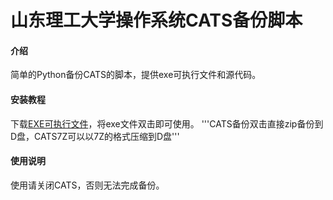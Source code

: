 # 山东理工大学操作系统CATS备份脚本

#### 介绍
简单的Python备份CATS的脚本，提供exe可执行文件和源代码。

#### 安装教程
下载[EXE可执行文件](https://gitee.com/littleLice/CATS-Backup/releases/2.0)，将exe文件双击即可使用。
'''CATS备份双击直接zip备份到D盘，CATS7Z可以以7Z的格式压缩到D盘'''

#### 使用说明
使用请关闭CATS，否则无法完成备份。